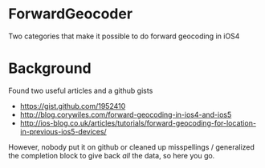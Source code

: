 ForwardGeocoder
===============

Two categories that make it possible to do forward geocoding in iOS4

Background
==========

Found two useful articles and a github gists

* https://gist.github.com/1952410
* http://blog.corywiles.com/forward-geocoding-in-ios4-and-ios5
* http://ios-blog.co.uk/articles/tutorials/forward-geocoding-for-location-in-previous-ios5-devices/

However, nobody put it on github or cleaned up misspellings / generalized the
completion block to give back *all* the data, so here you go.
